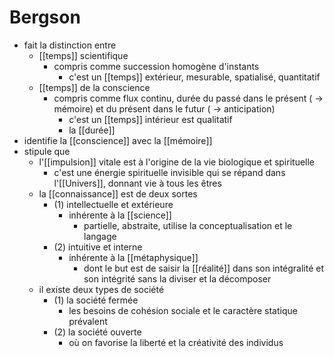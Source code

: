 # Bergson
- fait la distinction entre
  - [[temps]] scientifique
    - compris comme succession homogène d'instants
      - c'est un [[temps]] extérieur, mesurable, spatialisé, quantitatif
  - [[temps]] de la conscience
    - compris comme flux continu, durée du passé dans le présent ( → mémoire) et du présent dans le futur ( → anticipation)
      - c'est un [[temps]] intérieur est qualitatif
      - la [[durée]]
- identifie la [[conscience]] avec la [[mémoire]]
- stipule que
  - l'[[impulsion]] vitale est à l'origine de la vie biologique et spirituelle
    - c'est une énergie spirituelle invisible qui se répand dans l'[[Univers]], donnant vie à tous les êtres
  - la [[connaissance]] est de deux sortes
    - (1) intellectuelle et extérieure
      - inhérente à la [[science]]
        - partielle, abstraite, utilise la conceptualisation et le langage
    - (2) intuitive et interne
      - inhérente à la [[métaphysique]]
        - dont le but est de saisir la [[réalité]] dans son intégralité et son intégrité sans la diviser et la décomposer
  - il existe deux types de société
    - (1) la société fermée
      - les besoins de cohésion sociale et le caractère statique prévalent
    - (2) la société ouverte
      - où on favorise la liberté et la créativité des individus
